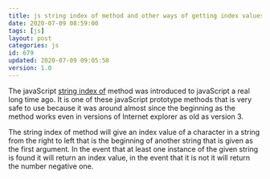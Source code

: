 ```yaml
---
title: js string index of method and other ways of getting index values in strings
date: 2020-07-09 08:59:00
tags: [js]
layout: post
categories: js
id: 679
updated: 2020-07-09 09:05:58
version: 1.0
---
```


The javaScript [string index of](https://developer.mozilla.org/en-US/docs/Web/JavaScript/Reference/Global_Objects/Array/indexOf) method was introduced to javaScript a real long time ago. It is one of these javaScript prototype methods that is very safe to use because it was around almost since the beginning as the method works even in versions of Internet explorer as old as version 3.

The string index of method will give an index value of a character in a string from the right to left that is the beginning of another string that is given as the first argument. In the event that at least one instance of the given string is found it will return an index value, in the event that it is not it will return the number negative one.

<!-- more -->
